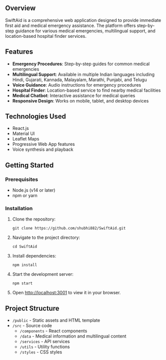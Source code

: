 
## Overview

SwiftAid is a comprehensive web application designed to provide immediate first aid and medical emergency assistance. The platform offers step-by-step guidance for various medical emergencies, multilingual support, and location-based hospital finder services.

## Features

- **Emergency Procedures**: Step-by-step guides for common medical emergencies
- **Multilingual Support**: Available in multiple Indian languages including Hindi, Gujarati, Kannada, Malayalam, Marathi, Punjabi, and Telugu
- **Voice Guidance**: Audio instructions for emergency procedures
- **Hospital Finder**: Location-based service to find nearby medical facilities
- **Medical Chatbot**: Interactive assistance for medical queries
- **Responsive Design**: Works on mobile, tablet, and desktop devices

## Technologies Used

- React.js
- Material UI
- Leaflet Maps
- Progressive Web App features
- Voice synthesis and playback

## Getting Started

### Prerequisites

- Node.js (v14 or later)
- npm or yarn

### Installation

1. Clone the repository:
   ```
   git clone https://github.com/shubhi882/SwiftAid.git
   ```

2. Navigate to the project directory:
   ```
   cd SwiftAid
   ```

3. Install dependencies:
   ```
   npm install
   ```

4. Start the development server:
   ```
   npm start
   ```

5. Open [http://localhost:3001](http://localhost:3001) to view it in your browser.


## Project Structure

- `/public` - Static assets and HTML template
- `/src` - Source code
  - `/components` - React components
  - `/data` - Medical information and multilingual content
  - `/services` - API services
  - `/utils` - Utility functions
  - `/styles` - CSS styles


